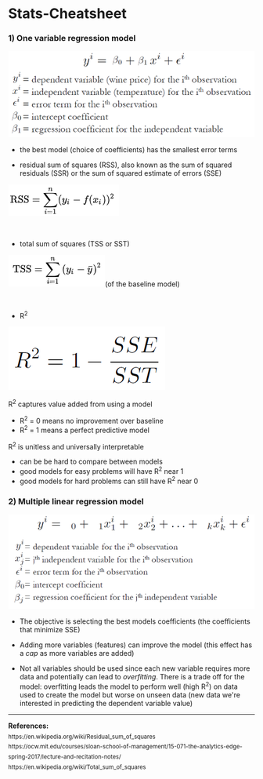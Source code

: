 # Stats-Cheatsheet

### 1) One variable regression model

![stats1](/stats1.png)

* the best model (choice of coefficients) has the smallest error terms

* residual sum of squares (RSS), also known as the sum of squared residuals (SSR) or the sum of squared estimate of errors (SSE)

![stats2](/stats2.png)

<br>

* total sum of squares (TSS or SST)

![stats3](/stats3.png)(of the baseline model)

<br>

* R<sup>2</sup>

![stats4](/stats4.png)

R<sup>2</sup> captures value added from using a model

  + R<sup>2</sup> = 0 means no improvement over baseline
  + R<sup>2</sup> = 1 means a perfect predictive model

R<sup>2</sup> is unitless and universally interpretable

  + can be be hard to compare between models
  + good models for easy problems will have R<sup>2</sup> near 1
  + good models for hard problems can still have R<sup>2</sup> near 0


### 2) Multiple linear regression model

![stats5](/stats5.png)

* The objective is selecting the best models coefficients (the coefficients that minimize SSE)

* Adding more variables (features) can improve the model (this effect has a <i>cap</i> as more variables are added)

* Not all variables should be used since each new variable requires more data and potentially can lead to <i>overfitting</i>. There is a trade off for the model: overfitting leads the model to perform well (high R<sup>2</sup>) on data used to create the model but worse on unseen data (new data we're interested in predicting the dependent variable value) 



<hr>
<b>References:</b><br>
<sub>https://en.wikipedia.org/wiki/Residual_sum_of_squares</sub><br>
<sub>https://ocw.mit.edu/courses/sloan-school-of-management/15-071-the-analytics-edge-spring-2017/lecture-and-recitation-notes/</sub><br>
<sub>https://en.wikipedia.org/wiki/Total_sum_of_squares</sub><br>
